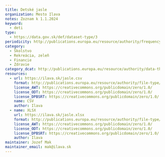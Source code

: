```yaml
---
title: Detské jasle
organization: Mesto Ilava
notes: Zoznam k 1.1.2024
keyword:
  - deti
type:
  - https://data.gov.sk/def/dataset-type/3
periodicity: http://publications.europa.eu/resource/authority/frequency/ANNUAL
category:
  - Školstvo
  - Rekreácia, zeleň
  - Financie
  - Zdravie
category_dcat: http://publications.europa.eu/resource/authority/data-theme/ECON
resources:
  - url: https://ilava.sk/jasle.csv
    format: http://publications.europa.eu/resource/authority/file-type/CSV
    license_AWT: https://creativecommons.org/publicdomain/zero/1.0/
    license_ODT: https://creativecommons.org/publicdomain/zero/1.0/
    license_DPBSRT: https://creativecommons.org/publicdomain/zero/1.0/
    name: CSV
    author: Ilava
  - name: XLSX
    url: https://ilava.sk/jasle.xlsx
    format: http://publications.europa.eu/resource/authority/file-type/XLSX
    license_AWT: https://creativecommons.org/publicdomain/zero/1.0/
    license_ODT: https://creativecommons.org/publicdomain/zero/1.0/
    license_DPBSRT: https://creativecommons.org/publicdomain/zero/1.0/
    author: Ilava
maintainer: Jozef Mak
maintainer_email: mak@ilava.sk
---
```

